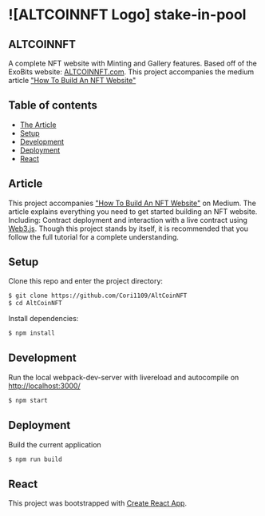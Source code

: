 # ![ALTCOINNFT Logo] stake-in-pool

## ALTCOINNFT

A complete NFT website with Minting and Gallery features. Based off of the ExoBits website: [ALTCOINNFT.com](https://altcoinnft.com/). This project accompanies the medium article ["How To Build An NFT Website"](#article)

## Table of contents

- [The Article](#article)
- [Setup](#setup)
- [Development](#development)
- [Deployment](#deployment)
- [React](#react)

## Article

This project accompanies ["How To Build An NFT Website"](#article) on Medium. The article explains everything you need to get started building an NFT website. Including: Contract deployment and interaction with a live contract using [Web3.js](https://github.com/ChainSafe/web3.js). Though this project stands by itself, it is recommended that you follow the full tutorial for a complete understanding.

## Setup

Clone this repo and enter the project directory:

```sh
$ git clone https://github.com/Cori1109/AltCoinNFT
$ cd AltCoinNFT
```

Install dependencies:

```sh
$ npm install
```

## Development

Run the local webpack-dev-server with livereload and autocompile on [http://localhost:3000/](http://localhost:3000/)

```sh
$ npm start
```

## Deployment

Build the current application

```sh
$ npm run build
```

## React

This project was bootstrapped with [Create React App](https://github.com/facebook/create-react-app).
